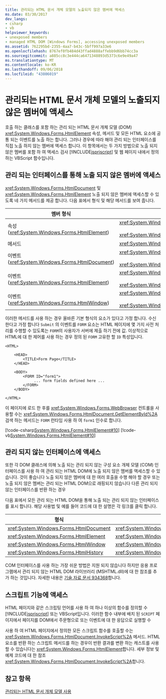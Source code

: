 ```yaml
---
title: 관리되는 HTML 문서 개체 모델의 노출되지 않은 멤버에 액세스
ms.date: 03/30/2017
dev_langs:
- csharp
- vb
helpviewer_keywords:
- unexposed members
- managed HTML DOM [Windows Forms], accessing unexposed members
ms.assetid: 762295bd-2355-4aa7-b43c-5bff997a33e6
ms.openlocfilehash: 8767ef0fb484d43ffad4888affebb9d6bb74cc3a
ms.sourcegitcommit: a885cc8c3e444ca6471348893d5373c6e9e49a47
ms.translationtype: MT
ms.contentlocale: ko-KR
ms.lasthandoff: 09/06/2018
ms.locfileid: "43806019"
---
```

# <a name="accessing-unexposed-members-on-the-managed-html-document-object-model"></a>관리되는 HTML 문서 개체 모델의 노출되지 않은 멤버에 액세스
호출 하는 클래스를 포함 하는 관리 되는 HTML 문서 개체 모델 (DOM) <xref:System.Windows.Forms.HtmlElement> 속성, 메서드 및 모든 HTML 요소에 공통 되는 이벤트를 노출 하는 합니다. 그러나 경우에 따라 해야 관리 되는 인터페이스를 직접 노출 하지 않는 멤버에 액세스 합니다. 이 항목에서는 두 가지 방법으로 노출 되지 않은 멤버를 포함 하 여 액세스 검사 [!INCLUDE[jsprjscript](../../../../includes/jsprjscript-md.md)] 및 웹 페이지 내에서 정의 하는 VBScript 함수입니다.  
  
## <a name="accessing-unexposed-members-through-managed-interfaces"></a>관리 되는 인터페이스를 통해 노출 되지 않은 멤버에 액세스  
 <xref:System.Windows.Forms.HtmlDocument> 및 <xref:System.Windows.Forms.HtmlElement> 노출 되지 않은 멤버에 액세스할 수 있도록 네 가지 메서드를 제공 합니다. 다음 표에서 형식 및 해당 메서드를 보여 줍니다.  
  
|멤버 형식|메서드|  
|-----------------|-----------------|  
|속성 (<xref:System.Windows.Forms.HtmlElement>)|<xref:System.Windows.Forms.HtmlElement.GetAttribute%2A><br /><br /> <xref:System.Windows.Forms.HtmlElement.SetAttribute%2A>|  
|메서드|<xref:System.Windows.Forms.HtmlElement.InvokeMember%2A>|  
|이벤트 (<xref:System.Windows.Forms.HtmlDocument>)|<xref:System.Windows.Forms.HtmlDocument.AttachEventHandler%2A><br /><br /> <xref:System.Windows.Forms.HtmlDocument.DetachEventHandler%2A>|  
|이벤트 (<xref:System.Windows.Forms.HtmlElement>)|<xref:System.Windows.Forms.HtmlElement.AttachEventHandler%2A><br /><br /> <xref:System.Windows.Forms.HtmlElement.DetachEventHandler%2A>|  
|이벤트 (<xref:System.Windows.Forms.HtmlWindow>)|<xref:System.Windows.Forms.HtmlWindow.AttachEventHandler%2A><br /><br /> <xref:System.Windows.Forms.HtmlWindow.DetachEventHandler%2A>|  
  
 이러한 메서드를 사용 하는 경우 올바른 기본 형식의 요소가 있다고 가정 합니다. 수신 한다고 가정 합니다 `Submit` 의 이벤트를 `FORM` 요소는 HTML 페이지에 몇 가지 사전 처리를 수행할 수 있도록는 `FORM`의 사용자가 서버에 제출 하기 전에 값. 이상적으로 HTML에 대 한 제어를 사용 하는 경우 정의 된 `FORM` 고유한 할 `ID` 특성입니다.  
  
```  
<HTML>  
  
    <HEAD>  
        <TITLE>Form Page</TITLE>  
    </HEAD>  
  
    <BODY>  
        <FORM ID="form1">  
             ... form fields defined here ...  
        </FORM>  
    </BODY>  
  
</HTML>  
```  
  
 이 페이지에 로드 한 후를 <xref:System.Windows.Forms.WebBrowser> 컨트롤을 사용할 수는 <xref:System.Windows.Forms.HtmlDocument.GetElementById%2A> 검색 하는 메서드는 `FORM` 런타임 사용 하 여 `form1` 인수로 합니다.  
  
 [!code-csharp[System.Windows.Forms.HtmlElement#10](../../../../samples/snippets/csharp/VS_Snippets_Winforms/System.Windows.Forms.HtmlElement/CS/Form1.cs#10)]
 [!code-vb[System.Windows.Forms.HtmlElement#10](../../../../samples/snippets/visualbasic/VS_Snippets_Winforms/System.Windows.Forms.HtmlElement/VB/Form1.vb#10)]  
  
## <a name="accessing-unmanaged-interfaces"></a>관리 되지 않는 인터페이스에 액세스  
 또한 각 DOM 클래스에 의해 노출 되는 관리 되지 않는 구성 요소 개체 모델 (COM) 인터페이스를 사용 하 여 관리 되는 HTML DOM에 노출 되지 않은 멤버를 액세스할 수 있습니다. 것이 좋습니다 노출 되지 않은 멤버에 대 한 여러 호출을 수행 해야 할 경우 또는 노출 되지 않은 멤버는 관리 되는 HTML DOM으로 래핑되지 않습니다 다른 관리 되지 않는 인터페이스를 반환 하는 경우  
  
 다음 표에서 모든 관리 되는 HTML DOM을 통해 노출 되는 관리 되지 않는 인터페이스를 표시 합니다. 해당 사용법 및 예를 들어 코드에 대 한 설명은 각 링크를 클릭 합니다.  
  
|형식|관리 되지 않는 인터페이스|  
|----------|-------------------------|  
|<xref:System.Windows.Forms.HtmlDocument>|<xref:System.Windows.Forms.HtmlDocument.DomDocument%2A>|  
|<xref:System.Windows.Forms.HtmlElement>|<xref:System.Windows.Forms.HtmlElement.DomElement%2A>|  
|<xref:System.Windows.Forms.HtmlWindow>|<xref:System.Windows.Forms.HtmlWindow.DomWindow%2A>|  
|<xref:System.Windows.Forms.HtmlHistory>|<xref:System.Windows.Forms.HtmlHistory.DomHistory%2A>|  
  
 COM 인터페이스를 사용 하는 가장 쉬운 방법은 지원 되지 않습니다 하지만 응용 프로그램에서 관리 되지 않는 HTML DOM 라이브러리 (MSHTML.dll)에 대 한 참조를 추가 하는 것입니다. 자세한 내용은 [기술 자료 문서 934368](https://support.microsoft.com/kb/934368)합니다.  
  
## <a name="accessing-script-functions"></a>스크립트 기능에 액세스  
 HTML 페이지와 같은 스크립팅 언어를 사용 하 여 하나 이상의 함수를 정의할 수 [!INCLUDE[jsprjscript](../../../../includes/jsprjscript-md.md)] 또는 VBScript입니다. 이러한 함수 내부에 배치 된 `SCRIPT` 페이지에서 페이지를 DOM에서 주문형으로 또는 이벤트에 대 한 응답으로 실행할 수  
  
 사용 하 여 HTML 페이지에서 정의한 모든 스크립트 함수를 호출할 수는 <xref:System.Windows.Forms.HtmlDocument.InvokeScript%2A> 메서드. HTML 요소를 반환 하는 스크립트 메서드를 하는 경우이 반환 결과를 변환 하는 캐스트를 사용할 수 있습니다는 <xref:System.Windows.Forms.HtmlElement>합니다. 세부 정보 및 예제 코드에 대 한 참조 <xref:System.Windows.Forms.HtmlDocument.InvokeScript%2A>합니다.  
  
## <a name="see-also"></a>참고 항목  
 [관리되는 HTML 문서 개체 모델 사용](../../../../docs/framework/winforms/controls/using-the-managed-html-document-object-model.md)
